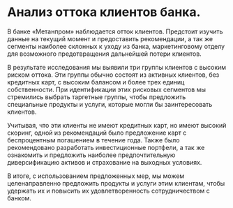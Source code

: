 # Анализ оттока клиентов банка.

В банке «Метанпром» наблюдается отток клиентов. Предстоит изучить данные на текущий момент и предоставить рекомендации, а так же сегменты наиболее склонных к уходу из банка, маркетинговому отделу для возможного предотвращения дальнейшей потери клиентов.

В результате исследования мы выявили три группы клиентов с высоким риском оттока. Эти группы обычно состоят из активных клиентов, без кредитных карт, с высоким балансом и более трех единиц собственности. При идентификации этих рисковых сегментов мы стремились выбрать таргетные группы, чтобы предложить специальные продукты и услуги, которые могли бы заинтересовать клиентов.

Учитывая, что эти клиенты не имеют кредитных карт, но имеют высокий скоринг, одной из рекомендаций было предложение карт с беспроцентным погашением в течение года. Также было рекомендовано разработать инвестиционные портфели, а так же ознакомить и предложить наиболее предпочтительную диверсификацию активов и страхование на выходных условиях.

В итоге, с использованием предложенных мер, мы можем целенаправленно предложить продукты и услуги этим клиентам, чтобы удержать их и повысить их удовлетворенность сотрудничеством с банком.

